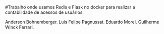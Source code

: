 #Trabalho onde usamos Redis e Flask no docker para realizar a contabilidade de acessos de usuários.

Anderson Bohnemberger.
Luis Felipe Pagnussat.
Eduardo Morel.
Guilherme Winck Ferrari.
